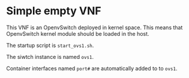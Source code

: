 # Simple empty VNF

This VNF is an OpenvSwitch deployed in kernel space.
This means that OpenvSwitch kernel module should be loaded in the host.

The startup script is `start_ovs1.sh`.

The siwtch instance is named `ovs1`.

Container interfaces named `port#` are automatically added to to `ovs1`.

